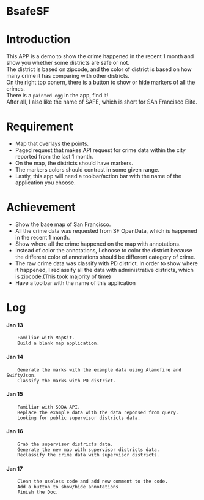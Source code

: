 BsafeSF
===========

# Introduction
This APP is a demo to show the crime happened in the recent 1 month and show you whether some districts are safe or not.<br>
The district is based on zipcode, and the color of district is based on how many crime it has comparing with other districts.<br>
On the right top conern, there is a button to show or hide markers of all the crimes.<br>
There is a `painted egg` in the app, find it! <br>
After all, I also like the name of SAFE, which is short for SAn Francisco Elite.<br>

# Requirement
* Map that overlays the points. <br>
* Paged request that makes API request for crime data within the city reported from the last 1 month. <br>
* On the map, the districts should have markers. <br>
* The markers colors should contrast in some given range. <br>
* Lastly, this app will need a toolbar/action bar with the name of the application you choose. <br>

# Achievement
* Show the base map of San Francisco. <br>
* All the crime data was requested from SF OpenData, which is happened in the recent 1 month. <br>
* Show where all the crime happened on the map with annotations. <br>
* Instead of color the annotations, I choose to color the district because the different color of annotations should be different category of crime. <br>
* The raw crime data was classify with PD district. In order to show where it happened, I reclassify all the data with administrative districts, which is zipcode.(This took majority of time) <br>
* Have a toolbar with the name of this application

# Log
#### Jan 13
		Familiar with MapKit.
		Build a blank map application.

#### Jan 14
		Generate the marks with the example data using Alamofire and SwiftyJson.
		Classify the marks with PD district.

#### Jan 15
		Familiar with SODA API.
		Replace the example data with the data reponsed from query.
		Looking for public supervisor districts data.

#### Jan 16
		Grab the supervisor districts data.
		Generate the new map with supervisor districts data.
		Reclassify the crime data with supervisor districts.

#### Jan 17
		Clean the useless code and add new comment to the code.
		Add a button to show/hide annotations
		Finish the Doc.
